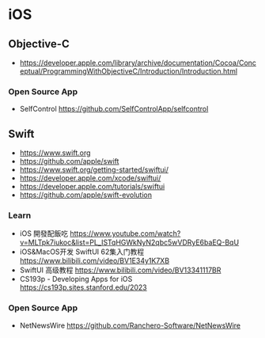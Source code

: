 # iOS


## Objective-C
- https://developer.apple.com/library/archive/documentation/Cocoa/Conceptual/ProgrammingWithObjectiveC/Introduction/Introduction.html

### Open Source App
- SelfControl https://github.com/SelfControlApp/selfcontrol


## Swift
- https://www.swift.org
- https://github.com/apple/swift
- https://www.swift.org/getting-started/swiftui/
- https://developer.apple.com/xcode/swiftui/
- https://developer.apple.com/tutorials/swiftui
- https://github.com/apple/swift-evolution

### Learn
- iOS 開發配飯吃 https://www.youtube.com/watch?v=MLTpk7iukoc&list=PL_ISTqHGWkNyN2qbc5wVDRyE6baEQ-BqU
- iOS&MacOS开发 SwiftUI 62集入门教程 https://www.bilibili.com/video/BV1E34y1K7XB
- SwiftUI 高级教程 https://www.bilibili.com/video/BV13341117BR
- CS193p - Developing Apps for iOS https://cs193p.sites.stanford.edu/2023

### Open Source App
- NetNewsWire https://github.com/Ranchero-Software/NetNewsWire

